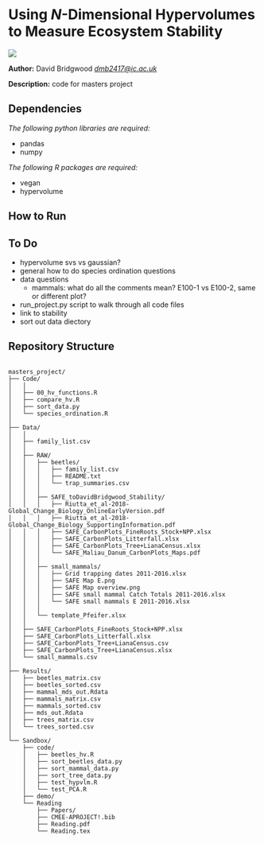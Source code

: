 # Using *N*-Dimensional Hypervolumes to Measure Ecosystem Stability 
![](pretty.gif) 


**Author:** David Bridgwood *dmb2417@ic.ac.uk*

**Description:** code for masters project

## Dependencies

*The following python libraries are required:*

- pandas
- numpy


*The following R packages are required:*

- vegan
- hypervolume

## How to Run


## To Do
- hypervolume svs vs gaussian?
- general how to do species ordination questions
- data questions
	- mammals: what do all the comments mean? E100-1 vs E100-2, same or different plot?
- run_project.py script to walk through all code files
- link to stability
- sort out data diectory


## Repository Structure
```

masters_project/
├── Code/
│   │
│   ├── 00_hv_functions.R
│   ├── compare_hv.R
│   ├── sort_data.py
│   └── species_ordination.R
│
├── Data/
│   │
│   ├── family_list.csv
│   │
│   ├── RAW/
│   │   ├── beetles/
│   │   │   ├── family_list.csv
│   │   │   ├── README.txt
│   │   │   └── trap_summaries.csv
│   │   │
│   │   ├── SAFE_toDavidBridgwood_Stability/
│   │   │   ├── Riutta_et_al-2018-Global_Change_Biology_OnlineEarlyVersion.pdf
│   │   │   ├── Riutta_et_al-2018-Global_Change_Biology_SupportingInformation.pdf
│   │   │   ├── SAFE_CarbonPlots_FineRoots_Stock+NPP.xlsx
│   │   │   ├── SAFE_CarbonPlots_Litterfall.xlsx
│   │   │   ├── SAFE_CarbonPlots_Tree+LianaCensus.xlsx
│   │   │   └── SAFE_Maliau_Danum_CarbonPlots_Maps.pdf
│   │   │
│   │   ├── small_mammals/
│   │   │   ├── Grid trapping dates 2011-2016.xlsx
│   │   │   ├── SAFE Map E.png
│   │   │   ├── SAFE Map overview.png
│   │   │   ├── SAFE small mammal Catch Totals 2011-2016.xlsx
│   │   │   └── SAFE small mammals E 2011-2016.xlsx
│   │   │
│   │   └── template_Pfeifer.xlsx
│   │
│   ├── SAFE_CarbonPlots_FineRoots_Stock+NPP.xlsx
│   ├── SAFE_CarbonPlots_Litterfall.xlsx
│   ├── SAFE_CarbonPlots_Tree+LianaCensus.csv
│   ├── SAFE_CarbonPlots_Tree+LianaCensus.xlsx
│   └── small_mammals.csv
│
├── Results/
│   ├── beetles_matrix.csv
│   ├── beetles_sorted.csv
│   ├── mammal_mds_out.Rdata
│   ├── mammals_matrix.csv
│   ├── mammals_sorted.csv
│   ├── mds_out.Rdata
│   ├── trees_matrix.csv
│   └── trees_sorted.csv
│
└── Sandbox/
    ├── code/
    │   ├── beetles_hv.R
    │   ├── sort_beetles_data.py
    │   ├── sort_mammal_data.py
    │   ├── sort_tree_data.py
    │   ├── test_hypvlm.R
    │   └── test_PCA.R
    ├── demo/
    └── Reading
        ├── Papers/
        ├── CMEE-APROJECT!.bib
        ├── Reading.pdf
        └── Reading.tex
        

```
